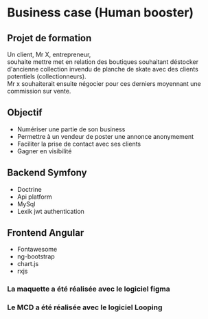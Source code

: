 # Business case (Human booster)

## Projet de formation

Un client, Mr X, entrepreneur,    
souhaite mettre met en relation des boutiques souhaitant
déstocker d'ancienne collection invendu de planche de skate
avec des clients potentiels (collectionneurs).  
Mr x souhaiterait ensuite négocier pour ces derniers moyennant une
commission sur vente.

## Objectif

- Numériser une partie de son business
- Permettre à un vendeur de poster une annonce anonymement
- Faciliter la prise de contact avec ses clients
- Gagner en visibilité

## Backend Symfony

- Doctrine
- Api platform
- MySql
- Lexik jwt authentication

## Frontend Angular

- Fontawesome
- ng-bootstrap
- chart.js
- rxjs

### La maquette a été réalisée avec le logiciel figma
### Le MCD a été réalisée avec le logiciel Looping
